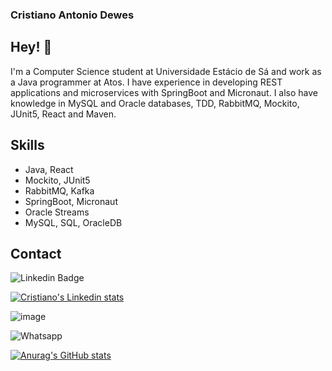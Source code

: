 ### Cristiano Antonio Dewes

<!--
Here are some ideas to get you started:

- 🔭 I’m currently working on ...
- 🌱 I’m currently learning ...
- 👯 I’m looking to collaborate on ...
- 🤔 I’m looking for help with ...
- 💬 Ask me about ...
- 📫 How to reach me: ...
- 😄 Pronouns: ...
- ⚡ Fun fact: ...
-->
## Hey! 👋
I'm a Computer Science student at Universidade Estácio de Sá and work as a Java programmer at Atos. I have experience in developing REST applications and microservices with SpringBoot and Micronaut. I also have knowledge in MySQL and Oracle databases, TDD, RabbitMQ, Mockito, JUnit5, React and Maven.

## Skills
- Java, React
- Mockito, JUnit5
- RabbitMQ, Kafka
- SpringBoot, Micronaut
- Oracle Streams
- MySQL, SQL, OracleDB

## Contact

![Linkedin Badge](https://img.shields.io/badge/-LinkedIn-blue?style=flat-square&logo=Linkedin&logoColor=white)



[![Cristiano's Linkedin stats](https://qrcode-three.vercel.app/api?url=https://www.linkedin.com/in/cristianodewes/)](https://www.linkedin.com/in/cristianodewes/)
 
 
 ![image](https://user-images.githubusercontent.com/8474709/150548896-3e8661e0-8677-453b-86f2-3adc329bafc4.png)

 
 
 
 
 ![Whatsapp](https://qrcode-three.vercel.app/api?url=https://api.whatsapp.com/send?phone=5551996033927)






[![Anurag's GitHub stats](https://github-readme-stats.vercel.app/api?username=cristianodewes)](https://github.com/cristianodewes/github-readme-stats)


